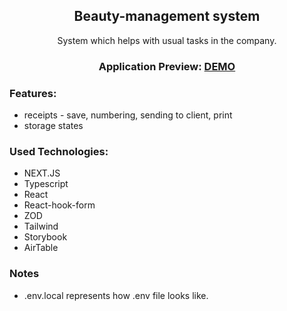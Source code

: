 <h2 align='center'>Beauty-management system</h2>

<p align='center'>System which helps with usual tasks in the company.</p>

<h3 align='center'>Application Preview: <a href="beauty-management.vercel.app">DEMO</a></h3>

<h3>Features:</h3>

-   receipts - save, numbering, sending to client, print
-   storage states

<h3>Used Technologies:</h3>

-   NEXT.JS
-   Typescript
-   React
-   React-hook-form
-   ZOD
-   Tailwind
-   Storybook
-   AirTable

<h3> Notes </h3>

-   .env.local represents how .env file looks like.
